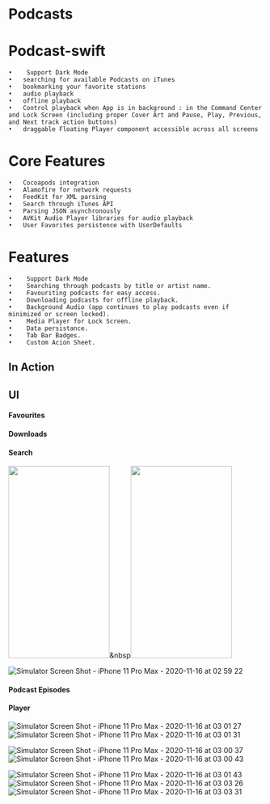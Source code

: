 # Podcasts




# Podcast-swift
	•	 Support Dark Mode
	•	searching for available Podcasts on iTunes
	•	bookmarking your favorite stations
	•	audio playback
	•	offline playback
	•	Control playback when App is in background : in the Command Center and Lock Screen (including proper Cover Art and Pause, Play, Previous, and Next track action buttons)
	•	draggable Floating Player component accessible across all screens

# Core Features
	•	Cocoapods integration
	•	Alamofire for network requests
	•	FeedKit for XML parsing
	•	Search through iTunes API
	•	Parsing JSON asynchronously
	•	AVKit Audio Player libraries for audio playback
	•	User Favorites persistence with UserDefaults


# Features
	•	 Support Dark Mode
	•	 Searching through podcasts by title or artist name.
	•	 Favouriting podcasts for easy access.
	•	 Downloading podcasts for offline playback.
	•	 Background Audio (app continues to play podcasts even if minimized or screen locked).
	•	 Media Player for Lock Screen.
	•	 Data persistance.
	•	 Tab Bar Badges.
	•	 Custom Acion Sheet.


## In Action
## UI
#### Favourites
#### Downloads
#### Search
<kbd><img src="https://user-images.githubusercontent.com/41602889/99452186-e5c29800-292b-11eb-9dfa-ac5818f1fb21.png" width="200" height="380"></kbd>&nbsp<kbd><img src="https://user-images.githubusercontent.com/41602889/99452205-eeb36980-292b-11eb-8a14-e66cff790028.png" width="200" height="380"></kbd>


![Simulator Screen Shot - iPhone 11 Pro Max - 2020-11-16 at 02 59 22](https://user-images.githubusercontent.com/41602889/99452205-eeb36980-292b-11eb-8a14-e66cff790028.png)
#### Podcast Episodes
#### Player
![Simulator Screen Shot - iPhone 11 Pro Max - 2020-11-16 at 03 01 27](https://user-images.githubusercontent.com/41602889/99452229-f5da7780-292b-11eb-974e-682bf2ea46d1.png)
![Simulator Screen Shot - iPhone 11 Pro Max - 2020-11-16 at 03 01 31](https://user-images.githubusercontent.com/41602889/99452230-f6730e00-292b-11eb-96e8-a5fe6440c16d.png)





![Simulator Screen Shot - iPhone 11 Pro Max - 2020-11-16 at 03 00 37](https://user-images.githubusercontent.com/41602889/99452211-f115c380-292b-11eb-98ff-7ec1900675ed.png)
![Simulator Screen Shot - iPhone 11 Pro Max - 2020-11-16 at 03 00 43](https://user-images.githubusercontent.com/41602889/99452218-f3781d80-292b-11eb-88da-965630527174.png)

![Simulator Screen Shot - iPhone 11 Pro Max - 2020-11-16 at 03 01 43](https://user-images.githubusercontent.com/41602889/99452234-f83cd180-292b-11eb-8a00-fad4c0a6c9ff.png)
![Simulator Screen Shot - iPhone 11 Pro Max - 2020-11-16 at 03 03 26](https://user-images.githubusercontent.com/41602889/99452241-fa069500-292b-11eb-85ec-c8dc5e309b46.png)
![Simulator Screen Shot - iPhone 11 Pro Max - 2020-11-16 at 03 03 31](https://user-images.githubusercontent.com/41602889/99452247-fc68ef00-292b-11eb-9c6f-3325b86a3e32.png)
